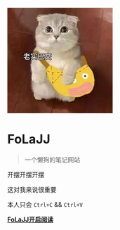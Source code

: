 <!-- 背景 -->

<!--![](favicon_logosc/bg.jpg)-->

<!-- 背景颜色 -->

<!-- ![color](#deded) -->


![logo](favicon_logosc/icon.jpg)

# FoLaJJ

> 一个懒狗的笔记网站

开摆开摆开摆

这对我来说很重要

本人只会 `Ctrl+C` && `Ctrl+V`

[**FoLaJJ**](https://github.com/FoLaJJ)[**开启阅读**](README.md)

